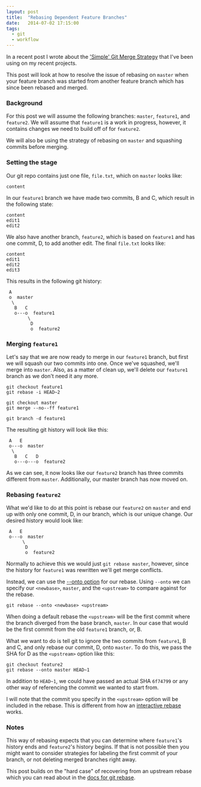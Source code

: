 ```yaml
---
layout: post
title:  "Rebasing Dependent Feature Branches"
date:   2014-07-02 17:15:00
tags:
  - git
  - workflow
---
```


In a recent post I wrote about the ['Simple' Git Merge Strategy](http://www.calebwoods.com/2014/03/22/simple-git-merge-strategy/) that I've been using on my recent projects.

This post will look at how to resolve the issue of rebasing on `master` when your feature branch was started from another feature branch which has since been rebased and merged.

### Background

For this post we will assume the following branches: `master`, `feature1`, and `feature2`. We will assume that `feature1` is a work in progress, however, it contains changes we need to build off of for `feature2`.

We will also be using the strategy of rebasing on `master` and squashing commits before merging.

### Setting the stage

Our git repo contains just one file, `file.txt`, which on `master` looks like:

```
content
```

In our `feature1` branch we have made two commits, B and C, which result in the following state:

```
content
edit1
edit2
```

We also have another branch, `feature2`, which is based on `feature1` and has one commit, D, to add another edit. The final `file.txt` looks like:

```
content
edit1
edit2
edit3
```

This results in the following git history:

```
 A
 o  master
  \
   B   C
   o---o  feature1
        \
         D
         o  feature2

```

### Merging `feature1`

Let's say that we are now ready to merge in our `feature1` branch, but first we will squash our two commits into one.  Once we've squashed, we'll merge into `master`. Also, as a matter of clean up, we'll delete our `feature1` branch as we don't need it any more.

```
git checkout feature1
git rebase -i HEAD~2

git checkout master
git merge --no--ff feature1

git branch -d feature1
```

The resulting git history will look like this:

```
 A   E
 o---o  master
  \
   B   C   D
   o---o---o  feature2

```

As we can see, it now looks like our `feature2` branch has three commits different from `master`. Additionally, our master branch has now moved on.

### Rebasing `feature2`

What we'd like to do at this point is rebase our `feature2` on `master` and end up with only one commit, D, in our branch, which is our unique change. Our desired history would look like:

```
 A   E
 o---o  master
      \
       D
       o  feature2

```

Normally to achieve this we would just `git rebase master`, however, since the history for `feature1` was rewritten we'll get merge conflicts.

Instead, we can use the [--onto option](http://git-scm.com/docs/git-rebase#_options) for our rebase. Using `--onto` we can specify our `<newbase>`, `master`, and the `<upstream>` to compare against for the rebase.

```
git rebase --onto <newbase> <upstream>
```

When doing a default rebase the `<upstream>` will be the first commit where the branch diverged from the base branch, `master`. In our case that would be the first commit from the old `feature1` branch, or, B.

What we want to do is tell git to ignore the two commits from `feature1`, B and C, and only rebase our commit, D, onto `master`. To do this, we pass the SHA for D as the `<upstream>` option like this:

```
git checkout feature2
git rebase --onto master HEAD~1
```

In addition to `HEAD~1`, we could have passed an actual SHA `6f74799` or any other way of referencing the commit we wanted to start from.

I will note that the commit you specify in the `<upstream>` option will be included in the rebase. This is different from how an [interactive rebase](http://git-scm.com/docs/git-rebase#_interactive_mode) works.

### Notes

This way of rebasing expects that you can determine where `feature1`'s history ends and `feature2`'s history begins. If that is not possible then you might want to consider strategies for labeling the first commit of your branch, or not deleting merged branches right away.

This post builds on the "hard case" of recovering from an upstream rebase which you can read about in the [docs for git rebase](http://git-scm.com/docs/git-rebase#_recovering_from_upstream_rebase).
